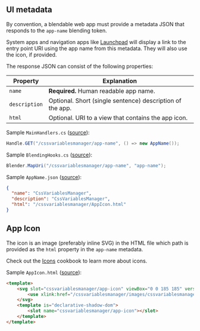 ## UI metadata

By convention, a blendable web app must provide a metadata JSON that responds to the `app-name` blending token.

System apps and navigation apps like [Launchpad](https://github.com/StarcounterApps/Launchpad) will display a link to the entry point URI using the app name from this metadata. They will also use the icon, if provided.

The response JSON can consist of the following properties:

|Property|Explanation|
|---|---|
|`name`| **Required.** Human readable app name. |
|`description`| Optional. Short (single sentence) description of the app. |
|`html`| Optional. URI to a view that contains the app icon. |

Sample `MainHandlers.cs` ([source](https://github.com/StarcounterApps/CssVariablesManager/blob/develop/src/CssVariablesManager/Api/MainHandlers.cs#L13)):

```cs
Handle.GET("/cssvariablesmanager/app-name", () => new AppName());
```

Sample `BlendingHooks.cs` ([source](https://github.com/StarcounterApps/CssVariablesManager/blob/4aad5186522a6297bc4ca7f713d91424220d6552/src/CssVariablesManager/Api/BlendingHooks.cs#L9)):

```cs
Blender.MapUri("/cssvariablesmanager/app-name", "app-name");
```

Sample `AppName.json` ([source](https://github.com/StarcounterApps/CssVariablesManager/blob/4aad5186522a6297bc4ca7f713d91424220d6552/src/CssVariablesManager/ViewModels/AppName.json)):

```json
{
  "name": "CssVariablesManager",
  "description": "CssVariablesManager",
  "html": "/cssvariablesmanager/AppIcon.html"
}
```

## App Icon

The icon is an image (preferably inline SVG) in the HTML file which path is provided as the `html` property in the `app-name` metadata.

Check out the [Icons](../../cookbook/icons/) cookbook to learn more about icons.

Sample `AppIcon.html` ([source](https://github.com/StarcounterApps/CssVariablesManager/blob/4aad5186522a6297bc4ca7f713d91424220d6552/src/CssVariablesManager/wwwroot/CssVariablesManager/AppIcon.html)):

```html
<template>
    <svg slot="cssvariablesmanager/app-icon" viewBox="0 0 185 185" version="1.1" xmlns="http://www.w3.org/2000/svg" xmlns:xlink="http://www.w3.org/1999/xlink">
        <use xlink:href="/cssvariablesmanager/images/cssvariablesmanager.svg#css-file" />
    </svg>
    <template is="declarative-shadow-dom">
        <slot name="cssvariablesmanager/app-icon"></slot>
    </template>
</template>
```
